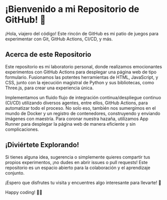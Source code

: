 # ¡Bienvenido a mi Repositorio de GitHub! 🚀

¡Hola, viajero del código! Este rincón de GitHub es mi patio de juegos para experimentar con Git, GitHub Actions, CI/CD, y más.

## Acerca de este Repositorio

Este repositorio es mi laboratorio personal, donde realizamos emocionantes experimentos con GitHub Actions para desplegar una página web de tipo formulario. Fusionamos las potentes herramientas de HTML, JavaScript, y CSS, junto con la ejecución magistral de Python y sus bibliotecas, como Three.js, para crear una experiencia única.

Implementamos un fluido flujo de integración continua/despliegue continuo (CI/CD) utilizando diversos agentes, entre ellos, GitHub Actions, para automatizar todo el proceso. No solo eso, también nos sumergimos en el mundo de Docker y un registro de contenedores, construyendo y enviando imágenes con maestría. Para coronar nuestra hazaña, utilizamos App Runner para desplegar la página web de manera eficiente y sin complicaciones.

## ¡Diviértete Explorando!

Si tienes alguna idea, sugerencia o simplemente quieres compartir tus propios experimentos, ¡no dudes en abrir issues o pull requests! Este repositorio es un espacio abierto para la colaboración y el aprendizaje conjunto.

¡Espero que disfrutes tu visita y encuentres algo interesante para llevarte! 🌟

Happy coding! 🚀✨
